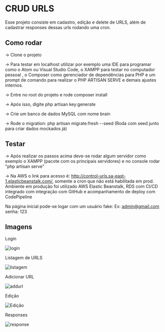 # CRUD URLS
Esse projeto consiste em cadastro, edição e delete de URLS, além de cadastrar responses dessas urls rodando uma cron.

## Como rodar

-> Clone o projeto

-> Para testar em localhost utilizar por exemplo uma IDE para programar como o Atom ou Visual Studio Code, o XAMPP para testar no computador pessoal , o Composer como gerenciador de dependências para PHP e um prompt de comando para realizar o PHP ARTISAN SERVE e demais ajustes internos.

-> Entre no root do projeto e rode composer install

-> Após isso, digite php artisan key:generate

-> Crie um banco de dados MySQL com nome brain

-> Rode o migration: php artisan migrate:fresh --seed (Roda com seed junto para criar dados mockados já)


## Testar

-> Após realizar os passos acima deve-se rodar algum servidor como exemplo o XAMPP (pacote com os principais servidores) e no console rodar "php artisan serve"

-> Na AWS o link para acesso é: http://control-urls.sa-east-1.elasticbeanstalk.com/, somente a cron que não está habilitada em prod.
   Ambiente em produção foi utilizado AWS Elastic Beanstalk, RDS com CI/CD integrado com integração com GitHub e acompanhamento de deploy com CodePipeline

Na página inicial pode-se logar com um usuário fake:
    Ex: admin@gmail.com
         senha: 123
        
## Imagens

Login

![login](https://user-images.githubusercontent.com/36732444/134714336-23d28f51-164a-43a1-b2cf-70e000e38b7e.JPG)


Listagem de URLS

![listagem](https://user-images.githubusercontent.com/36732444/134714408-d0d73d03-7ee4-4536-ae62-fc3ce7470b4b.JPG)


Adicionar URL

![addurl](https://user-images.githubusercontent.com/36732444/134714736-2cda0d41-646b-4fe9-9ef2-db10111b9b71.JPG)

Edição 

![Edição](https://user-images.githubusercontent.com/36732444/134714688-aa611f3f-555c-47cc-bb4d-171376b34ba1.JPG)

Responses

![response](https://user-images.githubusercontent.com/36732444/134715185-9f4000a4-ef12-47c1-8c36-907e61e0c51b.JPG)


